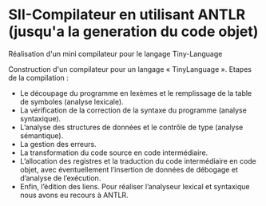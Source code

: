 # SII-Compilateur en utilisant ANTLR (jusqu'a la generation du code objet)
Réalisation d'un mini compilateur pour le langage Tiny-Language

Construction  d'un compilateur pour un langage « TinyLanguage ».
Etapes de la compilation :
- Le découpage du programme en lexèmes et le remplissage de la table de symboles (analyse lexicale).
- La vérification de la correction de la syntaxe du programme (analyse syntaxique).
- L’analyse des structures de données et le contrôle de type (analyse sémantique).
- La gestion des erreurs.
- La transformation du code source en code intermédiaire.
- L’allocation des registres et la traduction du code intermédiaire en code objet, avec éventuellement l’insertion 
de données de débogage et d’analyse de l’exécution.
- Enfin, l’édition des liens.
Pour réaliser l’analyseur lexical et syntaxique nous avons eu recours à ANTLR.
